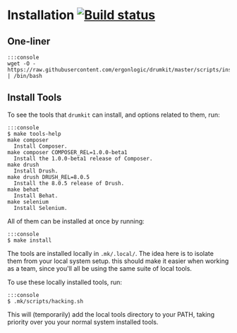 Installation [![Build status](https://travis-ci.org/ergonlogic/drumkit.svg)](https://travis-ci.org/ergonlogic/drumkit)
============

One-liner
---------

    :::console
    wget -O - https://raw.githubusercontent.com/ergonlogic/drumkit/master/scripts/install.sh | /bin/bash


Install Tools
-------------

To see the tools that `drumkit` can install, and options related to them, run:

    :::console
    $ make tools-help
    make composer
      Install Composer.
    make composer COMPOSER_REL=1.0.0-beta1
      Install the 1.0.0-beta1 release of Composer.
    make drush
      Install Drush.
    make drush DRUSH_REL=8.0.5
      Install the 8.0.5 release of Drush.
    make behat
      Install Behat.
    make selenium
      Install Selenium.

All of them can be installed at once by running:

    :::console
    $ make install

The tools are installed locally in `.mk/.local/`. The idea here is to isolate
them from your local system setup. this should make it easier when working as a
team, since you'll all be using the same suite of local tools.

To use these locally installed tools, run:

    :::console
    $ .mk/scripts/hacking.sh

This will (temporarily) add the local tools directory to your PATH, taking
priority over you your normal system installed tools.


